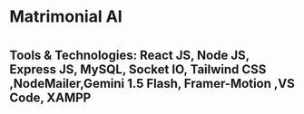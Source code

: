 # Matrimonial AI
# <h2>Tools & Technologies: React JS, Node JS, Express JS, MySQL, Socket IO, Tailwind CSS ,NodeMailer,Gemini 1.5 Flash, Framer-Motion ,VS Code, XAMPP</h2>
